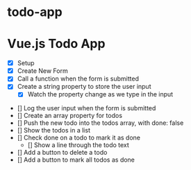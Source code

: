 # todo-app

# Vue.js Todo App

* [x] Setup
* [x] Create New Form
* [x] Call a function when the form is submitted
* [x] Create a string property to store the user input
    * [x] Watch the property change as we type in the input
* [] Log the user input when the form is submitted
* [] Create an array property for todos
* [] Push the new todo into the todos array, with done: false
* [] Show the todos in a list
* [] Check done on a todo to mark it as done 
    * [] Show a line through the todo text 
* [] Add a button to delete a todo
* [] Add a button to mark all todos as done